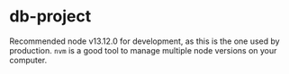 # db-project


Recommended node v13.12.0 for development, as this is the one used by production. `nvm` is a good tool to 
manage multiple node versions on your computer.
